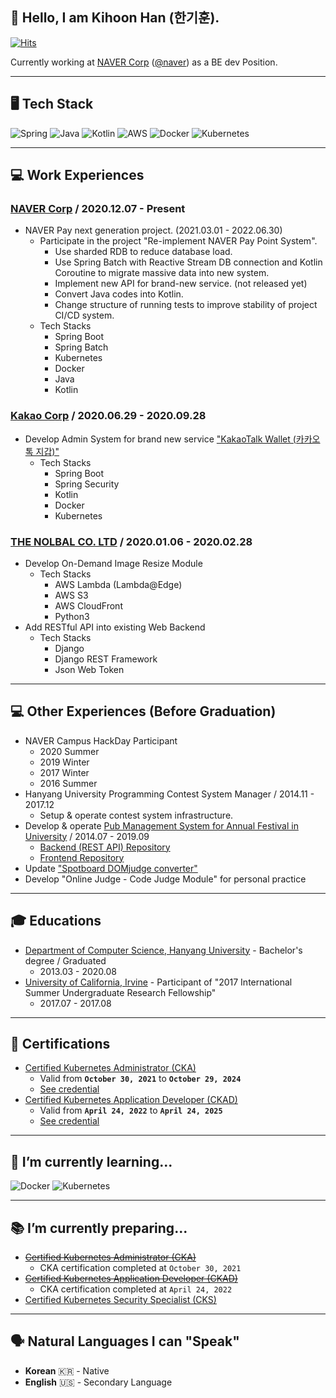 ## 👋 Hello, I am Kihoon Han (한기훈). 

[![Hits](https://hits.seeyoufarm.com/api/count/incr/badge.svg?url=https%3A%2F%2Fgithub.com%2Fhoony9x&count_bg=%2379C83D&title_bg=%23555555&icon=&icon_color=%23E7E7E7&title=hits&edge_flat=false)](https://hits.seeyoufarm.com)

Currently working at [NAVER Corp](https://navercorp.com/en) ([@naver](https://github.com/naver)) as a BE dev Position.

***

## 🖥  Tech Stack
![Spring](https://img.shields.io/badge/-Spring-green)
![Java](https://img.shields.io/badge/-Java-red)
![Kotlin](https://img.shields.io/badge/-Kotlin-purple)
![AWS](https://img.shields.io/badge/-AWS-green)
![Docker](https://img.shields.io/badge/-Docker-blue)
![Kubernetes](https://img.shields.io/badge/-Kubernetes-indigo)

***

## 💻 Work Experiences

### [NAVER Corp](https://navercorp.com/en) / 2020.12.07 - Present
- NAVER Pay next generation project. (2021.03.01 - 2022.06.30)
  - Participate in the project "Re-implement NAVER Pay Point System".
    - Use sharded RDB to reduce database load.
    - Use Spring Batch with Reactive Stream DB connection and Kotlin Coroutine to migrate massive data into new system.
    - Implement new API for brand-new service. (not released yet)
    - Convert Java codes into Kotlin.
    - Change structure of running tests to improve stability of project CI/CD system.
  - Tech Stacks
    - Spring Boot
    - Spring Batch
    - Kubernetes
    - Docker
    - Java
    - Kotlin

### [Kakao Corp](https://www.kakaocorp.com/?lang=en) / 2020.06.29 - 2020.09.28
- Develop Admin System for brand new service ["KakaoTalk Wallet (카카오톡 지갑)"](https://www.kakaocorp.com/event/wallet/index)
  - Tech Stacks
    - Spring Boot
    - Spring Security
    - Kotlin
    - Docker
    - Kubernetes

### [THE NOLBAL CO. LTD](https://nolbal.com) / 2020.01.06 - 2020.02.28
- Develop On-Demand Image Resize Module
  - Tech Stacks
    - AWS Lambda (Lambda@Edge)
    - AWS S3
    - AWS CloudFront
    - Python3
- Add RESTful API into existing Web Backend
  - Tech Stacks
    - Django
    - Django REST Framework
    - Json Web Token

***

## 💻 Other Experiences (Before Graduation)
- NAVER Campus HackDay Participant
  - 2020 Summer
  - 2019 Winter
  - 2017 Winter
  - 2016 Summer
- Hanyang University Programming Contest System Manager / 2014.11 - 2017.12
  - Setup & operate contest system infrastructure.
- Develop & operate [Pub Management System for Annual Festival in University](https://hyu-oms.com) / 2014.07 - 2019.09
  - [Backend (REST API) Repository](https://github.com/hoony9x/hyu_oms_api_v3)
  - [Frontend Repository](https://github.com/hoony9x/hyu_oms_webapp_v4)
- Update ["Spotboard DOMjudge converter"](https://github.com/spotboard/spotboard)
- Develop "Online Judge - Code Judge Module" for personal practice

***

## 🎓 Educations
- [Department of Computer Science, Hanyang University](http://cs.hanyang.ac.kr/eng/) - Bachelor's degree / Graduated
  - 2013.03 - 2020.08
- [University of California, Irvine](https://uci.edu/) - Participant of "2017 International Summer Undergraduate Research Fellowship"
  - 2017.07 - 2017.08

***

## 📝 Certifications
- [Certified Kubernetes Administrator (CKA)](https://www.cncf.io/certification/cka/)
  - Valid from **`October 30, 2021`** to **`October 29, 2024`**
  - [See credential](https://www.credly.com/badges/87b5b5e6-cd70-4e85-a45d-0cbe024dcb66/public_url)
- [Certified Kubernetes Application Developer (CKAD)](https://www.cncf.io/certification/ckad/)
  - Valid from **`April 24, 2022`** to **`April 24, 2025`**
  - [See credential](https://www.credly.com/badges/06e5d8d9-561f-423c-afd8-a739981758d8/public_url)

***

## 🌱 I’m currently learning...
![Docker](https://img.shields.io/badge/-Docker-blue)
![Kubernetes](https://img.shields.io/badge/-Kubernetes-indigo)

***

## 📚 I’m currently preparing...
- ~~[Certified Kubernetes Administrator (CKA)](https://www.cncf.io/certification/cka/)~~
  - CKA certification completed at `October 30, 2021`
- ~~[Certified Kubernetes Application Developer (CKAD)](https://www.cncf.io/certification/ckad/)~~
  - CKA certification completed at `April 24, 2022`
- [Certified Kubernetes Security Specialist (CKS)](https://www.cncf.io/certification/cks/)

***

## 🗣️ Natural Languages I can "Speak"
* **Korean** 🇰🇷 - Native
* **English** 🇺🇸 - Secondary Language
